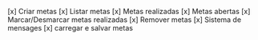 [x] Criar metas
[x] Listar metas
    [x] Metas realizadas
    [x] Metas abertas
[x] Marcar/Desmarcar metas realizadas
[x] Remover metas
[x] Sistema de mensages
[x] carregar e salvar metas